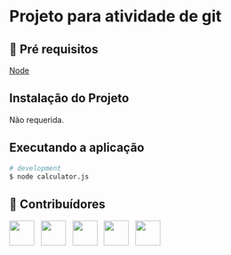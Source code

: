 # Projeto para atividade de git

## 🔐 Pré requisitos

<a href="https://nodejs.dev/">Node</a> &nbsp;

## Instalação do Projeto

Não requerida.

## Executando a aplicação

```bash
# development
$ node calculator.js
```

## 🤝 Contribuídores

<a href="https://github.com/angelogluz"><img src="https://github.com/angelogluz.png" width="45" height="45"></a> &nbsp;
<a href="https://github.com/thallesquevedo"><img src="https://github.com/thallesquevedo.png" width="45" height="45"></a> &nbsp;
<a href="https://github.com/HenriqueMertins"><img src="https://github.com/HenriqueMertins.png" width="45" height="45"></a> &nbsp;
<a href="https://github.com/PamelaWoigt"><img src="https://github.com/PamelaWoigt.png" width="45" height="45"></a> &nbsp;
<a href="https://github.com/Tessmannjr"><img src="https://github.com/Tessmannjr.png" width="45" height="45"></a> &nbsp;
